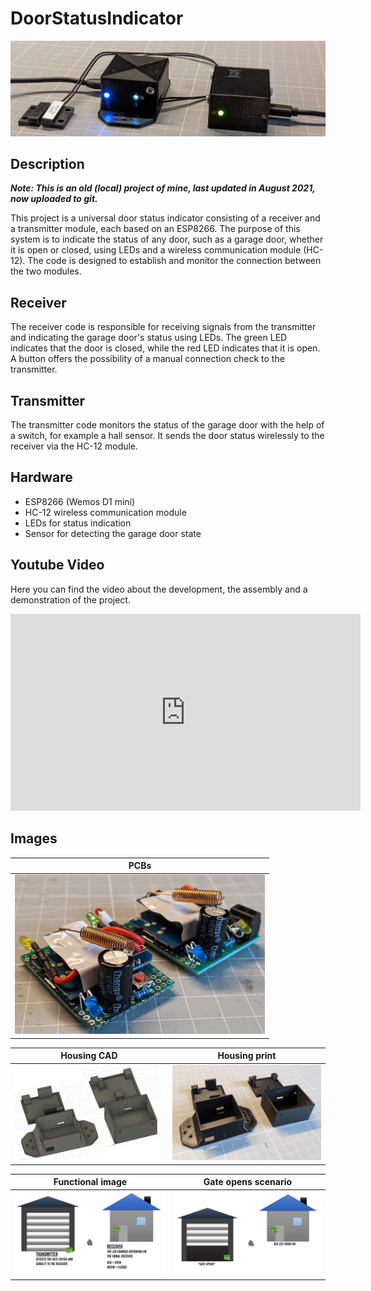 # DoorStatusIndicator

<img src="doc/images/Finished_devices.jpg" alt="Finished devices"/>

## Description

***Note: This is an old (local) project of mine, last updated in August 2021, now uploaded to git.***

This project is a universal door status indicator consisting of a receiver and a transmitter module, each based on an ESP8266. The purpose of this system is to indicate the status of any door, such as a garage door, whether it is open or closed, using LEDs and a wireless communication module (HC-12). The code is designed to establish and monitor the connection between the two modules.

## Receiver

The receiver code is responsible for receiving signals from the transmitter and indicating the garage door's status using LEDs. The green LED indicates that the door is closed, while the red LED indicates that it is open. A button offers the possibility of a manual connection check to the transmitter.

## Transmitter

The transmitter code monitors the status of the garage door with the help of a switch, for example a hall sensor. It sends the door status wirelessly to the receiver via the HC-12 module. 

## Hardware

- ESP8266 (Wemos D1 mini)
- HC-12 wireless communication module
- LEDs for status indication
- Sensor for detecting the garage door state

## Youtube Video

Here you can find the video about the development, the assembly and a demonstration of the project.

<iframe width="560" height="315" src="https://www.youtube.com/embed/qoAPX6oTzRc?si=M_xqb8Hg_sfzFuTj" title="YouTube video player" frameborder="0" allow="accelerometer; autoplay; clipboard-write; encrypted-media; gyroscope; picture-in-picture; web-share" allowfullscreen></iframe>


## Images

| PCBs |
|--|
| <img src="doc/images/PCBs.jpg" alt="PCBs" width="400px"/> |  

| Housing CAD | Housing print |
|--|--|
| <img src="doc/images/Housing_CAD.jpg" alt="Housing CAD" width="400px"/> | <img src="doc/images/Housing_print.jpg" alt="Housing print" width="400px"/> |

| Functional image | Gate opens scenario |
|--|--|
| <img src="doc/images/Application_example_1.jpg" alt="Functional image" width="400px"/> | <img src="doc/images/Application_example_2.jpg" alt="Gate opens scenario" width="400px"/> |

